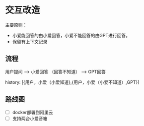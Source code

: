 # 交互改造

主要原则：

- 小爱能回答的由小爱回答，小爱不能回答的由GPT进行回答。
- 保留有上下文记录

## 流程

用户提问 --> 小爱回答 （回答不知道） --> GPT回答

history: [{用户，小爱（小爱知道},{用户，小爱（小爱不知道）,GPT}]

## 路线图

- [ ] docker部署到阿里云
- [ ] 支持两台小爱音箱
